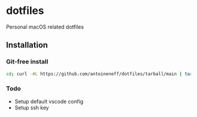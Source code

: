 # dotfiles
Personal macOS related dotfiles

## Installation

### Git-free install

```bash
cd; curl -#L https://github.com/antoineneff/dotfiles/tarball/main | tar -xzv --strip-components 1 --exclude={README.md}
```

### Todo
- Setup default vscode config
- Setup ssh key
